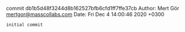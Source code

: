commit db1b5d48f3244d8b162527bfb6cfd1ff7ffe37cb
Author: Mert Gör <mertgor@masscollabs.com>
Date:   Fri Dec 4 14:00:46 2020 +0300

    initial commit
